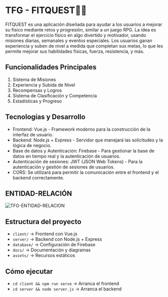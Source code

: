 # TFG - FITQUEST🏋️‍♂️

FITQUEST es una aplicación diseñada para ayudar a los usuarios a mejorar su físico mediante retos y progresión, similar a un juego RPG. La idea es transformar el ejercicio físico en algo divertido y motivador, usando misiones diarias, semanales y eventos especiales. Los usuarios ganan experiencia y suben de nivel a medida que completan sus metas, lo que les permite mejorar sus habilidades físicas, fuerza, resistencia, y más.

## Funcionalidades Principales
1. Sistema de Misiones
2. Experiencia y Subida de Nivel
3. Recompensas y Logros
4. Sistema de Clasificación y Competencia
5. Estadísticas y Progreso

## Tecnologías y Desarrollo
- Frontend: Vue.js - Framework moderno para la construcción de la interfaz de usuario.
- Backend: Node.js + Express - Servidor que manejará las solicitudes y la lógica de negocio.
- Base de datos y Autenticación: Firebase - Para gestionar la base de datos en tiempo real y la autenticación de usuarios.
- Autenticación de sesiones: JWT (JSON Web Tokens) - Para la autenticación y gestión de sesiones de usuarios.
- CORS: Se utilizará para permitir la comunicación entre el frontend y el backend correctamente.

## ENTIDAD-RELACIÓN
![TFG-ENTIDAD-RELACION](https://github.com/user-attachments/assets/bd45d00a-5cd2-46ee-a77c-2eba5a3ceb02)

## Estructura del proyecto
- `client/` → Frontend con Vue.js
- `server/` → Backend con Node.js + Express
- `database/` → Configuración de Firebase
- `docs/` → Documentación y diagramas
- `assets/` → Recursos estáticos

## Cómo ejecutar
- `cd client && npm run serve` → Arranca el frontend
- `cd server && node server.js` → Arranca el backend

